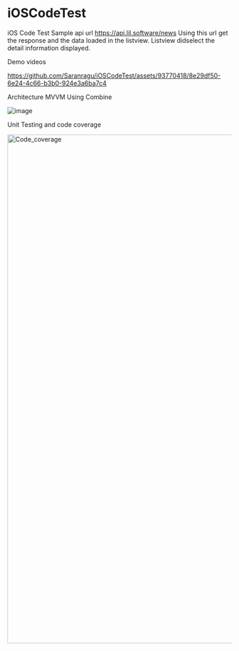 # iOSCodeTest
iOS Code Test
Sample api url https://api.lil.software/news Using this url get the response and the data loaded in the listview. Listview didselect the detail information displayed.

Demo videos

https://github.com/Saranragu/iOSCodeTest/assets/93770418/8e29df50-6e24-4c66-b3b0-924e3a6ba7c4







Architecture
MVVM Using Combine

![image](https://github.com/Saranragu/iOSCodeTest/assets/93770418/cd190b03-a426-4658-98c7-a67b837782db)








Unit Testing and code coverage

<img width="1143" alt="Code_coverage" src="https://github.com/Saranragu/iOSCodeTest/assets/93770418/761c9e97-af80-4ed1-8c4f-f2166321de36">
